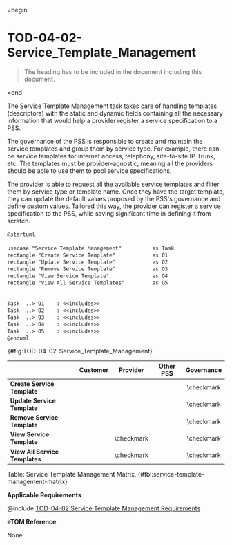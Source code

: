 =begin

# TOD-04-02-Service_Template_Management

> The heading has to be included in the document including this document.

=end

The Service Template Management task takes care of handling templates (descriptors) with the static and dynamic fields containing all the necessary information that would help a provider register a service specification to a PSS.

The governance of the PSS is responsible to create and maintain the service templates and group them by service type.
For example, there can be service templates for internet access, telephony, site-to-site IP-Trunk, etc.
The templates must be provider-agnostic, meaning all the providers should be able to use them to pool service specifications.

The provider is able to request all the available service templates and filter them by service type or template name.
Once they have the target template, they can update the default values proposed by the PSS's governance and define custom values.
Tailored this way, the provider can register a service specification to the PSS, while saving significant time in defining it from scratch.

```plantuml
@startuml

usecase "Service Template Management"          as Task
rectangle "Create Service Template"            as O1
rectangle "Update Service Template"            as O2
rectangle "Remove Service Template"            as O3
rectangle "View Service Template"	           as O4
rectangle "View All Service Templates"	       as O5


Task  ..> O1    : <<includes>>
Task  ..> O2    : <<includes>>
Task  ..> O3    : <<includes>>
Task  ..> O4    : <<includes>>
Task  ..> O5    : <<includes>>
@enduml

```

![TOD-04-02: Service Template Management](../../common/pixel.png){#fig:TOD-04-02-Service_Template_Management}

|                                | Customer |  Provider  | Other PSS | Governance |
|--------------------------------|:--------:|:----------:|:---------:|:----------:|
| **Create Service Template**    |          |            |           | \checkmark |
| **Update Service Template**    |          |            |           | \checkmark |
| **Remove Service Template**    |          |            |           | \checkmark |
| **View Service Template**      |          | \checkmark |           | \checkmark |
| **View All Service Templates** |          | \checkmark |           | \checkmark |

Table: Service Template Management Matrix. {#tbl:service-template-management-matrix}

**Applicable Requirements**

@include [TOD-04-02 Service Template Management Requirements](requirements/TOD-04-02-Service_Template_Management-requirements.md)

**eTOM Reference**

None
